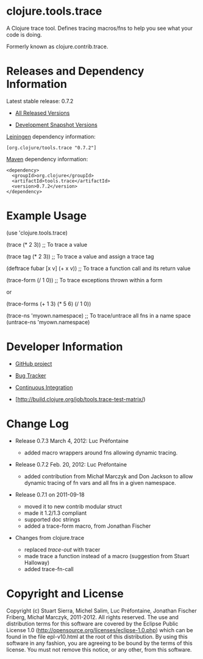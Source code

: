 clojure.tools.trace
========================================

A Clojure trace tool. Defines tracing macros/fns to help you see what your code is doing.

Formerly known as clojure.contrib.trace.



Releases and Dependency Information
========================================

Latest stable release: 0.7.2

* [All Released Versions](http://search.maven.org/#search|ga|1|g%3A%22org.clojure%22%20AND%20a%3A%22tools.trace%22)

* [Development Snapshot Versions](https://oss.sonatype.org/index.html#nexus-search;gav~org.clojure~tools.trace~~~)

[Leiningen](https://github.com/technomancy/leiningen) dependency information:

    [org.clojure/tools.trace "0.7.2"]
    
[Maven](http://maven.apache.org/) dependency information:

    <dependency>
      <groupId>org.clojure</groupId>
      <artifactId>tools.trace</artifactId>
      <version>0.7.2</version>
    </dependency>



Example Usage
========================================
(use 'clojure.tools.trace)

(trace (* 2 3)) ;; To trace a value

(trace tag (* 2 3)) ;; To trace a value and assign a trace tag

(deftrace fubar [x v] (+ x v)) ;; To trace a function call and its return value

(trace-form (/ 1 0)) ;; To trace exceptions thrown within a form

or

(trace-forms (+ 1 3) (* 5 6) (/ 1 0))

(trace-ns 'myown.namespace) ;; To trace/untrace all fns in a name space
(untrace-ns 'myown.namespace)



Developer Information
========================================

* [GitHub project](https://github.com/clojure/tools.trace)

* [Bug Tracker](http://dev.clojure.org/jira/browse/TTRACE)

* [Continuous Integration](http://build.clojure.org/job/tools.trace/)

* [http://build.clojure.org/job/tools.trace-test-matrix/)



Change Log
====================

* Release 0.7.3 March 4, 2012: Luc Préfontaine
  * added macro wrappers around fns allowing dynamic tracing.

* Release 0.7.2 Feb. 20, 2012: Luc Préfontaine
  * added contribution from Michał Marczyk and Don Jackson to allow dynamic tracing of fn vars and all fns in a given namespace.
* Release 0.7.1 on 2011-09-18
  * moved it to new contrib modular struct
  * made it 1.2/1.3 compliant
  * supported doc strings
  * added a trace-form macro, from Jonathan Fischer
* Changes from clojure.trace
  * replaced *trace-out* with tracer
  * made trace a function instead of a macro (suggestion from Stuart Halloway)
  * added trace-fn-call



Copyright and License
========================================

Copyright (c) Stuart Sierra, Michel Salim, Luc Préfontaine, Jonathan Fischer Friberg, Michał Marczyk, 2011-2012.
All rights reserved.
The use and distribution terms for this software are covered by the Eclipse Public
License 1.0 (http://opensource.org/licenses/eclipse-1.0.php) which can
be found in the file epl-v10.html at the root of this distribution.
By using this software in any fashion, you are agreeing to be bound by
the terms of this license.  You must not remove this notice, or any
other, from this software.
